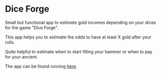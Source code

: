 # Dice Forge

Small but functional app to estimate gold incomes depending on your dices for the game "Dice Forge".

This app helps you to estimate the odds to have at least X gold after your rolls.

Quite helpful to estimate when to start filling your hammer or when to pay for your ancient.

The app can be found running [here](https://share.streamlit.io/bluesheeptoken/diceforge/app.py).

